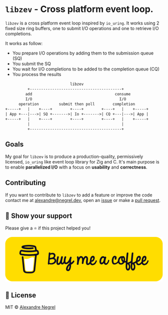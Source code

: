 # `libzev` - Cross platform event loop.

`libzev` is a cross platform event loop inspired by `io_uring`. It works using
2 fixed size ring buffers, one to submit I/O operations and one to retrieve
I/O completions.

It works as follow:
* You prepare I/O operations by adding them to the submission queue (SQ)
* You submit the SQ
* You wait for I/O completions to be added to the completion queue (CQ)
* You process the results

```
                             libzev                             
          +-----------------------------------------+           
         add                                     consume        
         I/O                                       I/O          
      operation         submit then poll        completion      
+-----+   |    +----+        +----+        +----+   |    +-----+
| App +---|--->| SQ +------->| Io +------->| CQ +---|--->| App |
+-----+   |    +----+        +----+        +----+   |    +-----+
          |                                         |           
          +-----------------------------------------+           
```

## Goals

My goal for `libzev` is to produce a production-quality, permissively licensed,
`io_uring` like event loop library for Zig and C. It's main purpose is to enable
__parallelized I/O__ with a focus on __usability__ and __correctness__.

## Contributing

If you want to contribute to `libzev` to add a feature or improve the code
contact me at [alexandre@negrel.dev](mailto:alexandre@negrel.dev), open an
[issue](https://github.com/negrel/libzev/issues) or make a
[pull request](https://github.com/negrel/libzev/pulls).

## :stars: Show your support

Please give a :star: if this project helped you!

[![buy me a coffee](https://github.com/negrel/.github/blob/master/.github/images/bmc-button.png?raw=true)](https://www.buymeacoffee.com/negrel)

## :scroll: License

MIT © [Alexandre Negrel](https://www.negrel.dev/)
